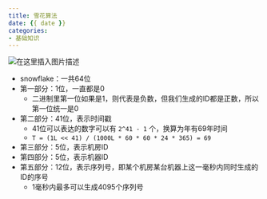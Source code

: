 ```yaml
---
title: 雪花算法
date: {{ date }}
categories:
- 基础知识
---
```


![在这里插入图片描述](https://img-blog.csdnimg.cn/31b98dc293134cc7a6c604dc6afadb41.png)

- snowflake：一共64位
- 第一部分：1位，一直都是0
  - 二进制里第一位如果是1，则代表是负数，但我们生成的ID都是正数，所以第一位统一是0
- 第二部分：41位，表示时间戳
  - 41位可以表达的数字可以有 `2^41 - 1` 个，换算为年有69年时间
  - `T = (1L << 41) / (1000L * 60 * 60 * 24 * 365) = 69`
- 第三部分：5位，表示机房ID
- 第四部分：5位，表示机器ID
- 第五部分：12位，表示序列号，即某个机房某台机器上这一毫秒内同时生成的ID的序号
  - 1毫秒内最多可以生成4095个序列号

